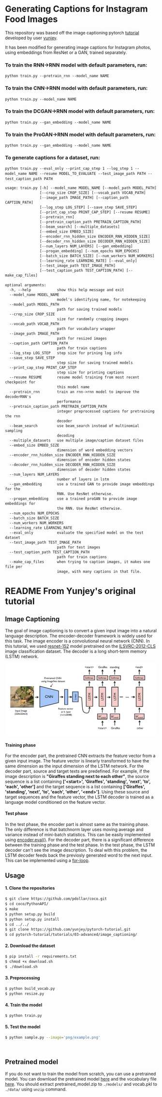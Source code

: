 # Generating Captions for Instagram Food Images

This repository was based off the image captioning pytorch [tutorial](https://github.com/yunjey/pytorch-tutorial) developed by user [yunjey](https://github.com/yunjey).

It has been modified for generating image captions for Instagram photos, using embeddings from ResNet or a GAN, trained separately.


### To train the RNN->RNN model with default parameters, run:
`python train.py --pretrain_rnn --model_name NAME`

### To train the CNN->RNN model with default parameters, run:
`python train.py --model_name NAME`

### To train the DCGAN->RNN model with default parameters, run:
`python train.py --gan_embedding --model_name NAME`

### To train the ProGAN->RNN model with default parameters, run:
`python train.py --gan_embedding --model_name NAME`

### To generate captions for a dataset, run:
`python train.py --eval_only --print_cap_step 1 --log_step 1 --model_name NAME --resume MODEL_TO_EVALUATE --test_image_path PATH --test_caption_path PATH`

```
usage: train.py [-h] --model_name MODEL_NAME [--model_path MODEL_PATH]
                [--crop_size CROP_SIZE] [--vocab_path VOCAB_PATH]
                [--image_path IMAGE_PATH] [--caption_path CAPTION_PATH]
                [--log_step LOG_STEP] [--save_step SAVE_STEP]
                [--print_cap_step PRINT_CAP_STEP] [--resume RESUME]
                [--pretrain_rnn]
                [--pretrain_caption_path PRETRAIN_CAPTION_PATH]
                [--beam_search] [--multiple_datasets]
                [--embed_size EMBED_SIZE]
                [--encoder_rnn_hidden_size ENCODER_RNN_HIDDEN_SIZE]
                [--decoder_rnn_hidden_size DECODER_RNN_HIDDEN_SIZE]
                [--num_layers NUM_LAYERS] [--gan_embedding]
                [--progan_embedding] [--num_epochs NUM_EPOCHS]
                [--batch_size BATCH_SIZE] [--num_workers NUM_WORKERS]
                [--learning_rate LEARNING_RATE] [--eval_only]
                [--test_image_path TEST_IMAGE_PATH]
                [--test_caption_path TEST_CAPTION_PATH] [--make_cap_files]

optional arguments:
  -h, --help            show this help message and exit
  --model_name MODEL_NAME
                        model's identifying name, for notekeeping
  --model_path MODEL_PATH
                        path for saving trained models
  --crop_size CROP_SIZE
                        size for randomly cropping images
  --vocab_path VOCAB_PATH
                        path for vocabulary wrapper
  --image_path IMAGE_PATH
                        path for resized images
  --caption_path CAPTION_PATH
                        path for train captions
  --log_step LOG_STEP   step size for prining log info
  --save_step SAVE_STEP
                        step size for saving trained models
  --print_cap_step PRINT_CAP_STEP
                        step size for printing captions
  --resume RESUME       resume model training from most recent checkpoint for
                        this model name
  --pretrain_rnn        train an rnn->rnn model to improve the decoderRNN's
                        performance
  --pretrain_caption_path PRETRAIN_CAPTION_PATH
                        integer preprocessed captions for pretraining the rnn
                        decoder
  --beam_search         use beam_search instead of multinomial sampling
                        decoding
  --multiple_datasets   use multiple image/caption dataset files
  --embed_size EMBED_SIZE
                        dimension of word embedding vectors
  --encoder_rnn_hidden_size ENCODER_RNN_HIDDEN_SIZE
                        dimension of encoder hidden states
  --decoder_rnn_hidden_size DECODER_RNN_HIDDEN_SIZE
                        dimension of decoder hidden states
  --num_layers NUM_LAYERS
                        number of layers in lstm
  --gan_embedding       use a trained GAN to provide image embeddings for the
                        RNN. Use ResNet otherwise.
  --progan_embedding    use a trained proGAN to provide image embeddings for
                        the RNN. Use ResNet otherwise.
  --num_epochs NUM_EPOCHS
  --batch_size BATCH_SIZE
  --num_workers NUM_WORKERS
  --learning_rate LEARNING_RATE
  --eval_only           evaluate the specified model on the test dataset
  --test_image_path TEST_IMAGE_PATH
                        path for test images
  --test_caption_path TEST_CAPTION_PATH
                        path for train captions
  --make_cap_files      when trying to caption images, it makes one file per
                        image, with many captions in that file.
```


# README From Yunjey's original tutorial
## Image Captioning
The goal of image captioning is to convert a given input image into a natural language description. The encoder-decoder framework is widely used for this task. The image encoder is a convolutional neural network (CNN). In this tutorial, we used [resnet-152](https://arxiv.org/abs/1512.03385) model pretrained on the [ILSVRC-2012-CLS](http://www.image-net.org/challenges/LSVRC/2012/) image classification dataset. The decoder is a long short-term memory (LSTM) network. 

![alt text](png/model.png)

#### Training phase
For the encoder part, the pretrained CNN extracts the feature vector from a given input image. The feature vector is linearly transformed to have the same dimension as the input dimension of the LSTM network. For the decoder part, source and target texts are predefined. For example, if the image description is **"Giraffes standing next to each other"**, the source sequence is a list containing **['\<start\>', 'Giraffes', 'standing', 'next', 'to', 'each', 'other']** and the target sequence is a list containing **['Giraffes', 'standing', 'next', 'to', 'each', 'other', '\<end\>']**. Using these source and target sequences and the feature vector, the LSTM decoder is trained as a language model conditioned on the feature vector.

#### Test phase
In the test phase, the encoder part is almost same as the training phase. The only difference is that batchnorm layer uses moving average and variance instead of mini-batch statistics. This can be easily implemented using [encoder.eval()](https://github.com/yunjey/pytorch-tutorial/blob/master/tutorials/03-advanced/image_captioning/sample.py#L37). For the decoder part, there is a significant difference between the training phase and the test phase. In the test phase, the LSTM decoder can't see the image description. To deal with this problem, the LSTM decoder feeds back the previosly generated word to the next input. This can be implemented using a [for-loop](https://github.com/yunjey/pytorch-tutorial/blob/master/tutorials/03-advanced/image_captioning/model.py#L48).



## Usage 


#### 1. Clone the repositories
```bash
$ git clone https://github.com/pdollar/coco.git
$ cd coco/PythonAPI/
$ make
$ python setup.py build
$ python setup.py install
$ cd ../../
$ git clone https://github.com/yunjey/pytorch-tutorial.git
$ cd pytorch-tutorial/tutorials/03-advanced/image_captioning/
```

#### 2. Download the dataset

```bash
$ pip install -r requirements.txt
$ chmod +x download.sh
$ ./download.sh
```

#### 3. Preprocessing

```bash
$ python build_vocab.py   
$ python resize.py
```

#### 4. Train the model

```bash
$ python train.py    
```

#### 5. Test the model 

```bash
$ python sample.py --image='png/example.png'
```

<br>

## Pretrained model
If you do not want to train the model from scratch, you can use a pretrained model. You can download the pretrained model [here](https://www.dropbox.com/s/ne0ixz5d58ccbbz/pretrained_model.zip?dl=0) and the vocabulary file [here](https://www.dropbox.com/s/26adb7y9m98uisa/vocap.zip?dl=0). You should extract pretrained_model.zip to `./models/` and vocab.pkl to `./data/` using `unzip` command.
